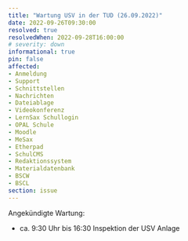 ```yaml
---
title: "Wartung USV in der TUD (26.09.2022)"
date: 2022-09-26T09:30:00
resolved: true
resolvedWhen: 2022-09-28T16:00:00
# severity: down
informational: true
pin: false
affected:
- Anmeldung
- Support
- Schnittstellen
- Nachrichten
- Dateiablage
- Videokonferenz
- LernSax Schullogin
- OPAL Schule
- Moodle
- MeSax
- Etherpad
- SchulCMS
- Redaktionssystem
- Materialdatenbank
- BSCW
- BSCL
section: issue
---
```


Angekündigte Wartung:

* ca. 9:30 Uhr bis 16:30 Inspektion der USV Anlage

